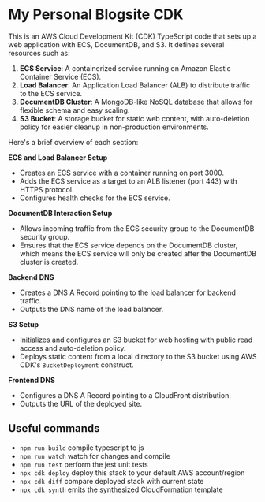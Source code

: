 # My Personal Blogsite CDK

This is an AWS Cloud Development Kit (CDK) TypeScript code that sets up a web application with ECS, DocumentDB, and S3. It defines several resources such as:

1. **ECS Service**: A containerized service running on Amazon Elastic Container Service (ECS).
2. **Load Balancer**: An Application Load Balancer (ALB) to distribute traffic to the ECS service.
3. **DocumentDB Cluster**: A MongoDB-like NoSQL database that allows for flexible schema and easy scaling.
4. **S3 Bucket**: A storage bucket for static web content, with auto-deletion policy for easier cleanup in non-production environments.

Here's a brief overview of each section:

**ECS and Load Balancer Setup**

- Creates an ECS service with a container running on port 3000.
- Adds the ECS service as a target to an ALB listener (port 443) with HTTPS protocol.
- Configures health checks for the ECS service.

**DocumentDB Interaction Setup**

- Allows incoming traffic from the ECS security group to the DocumentDB security group.
- Ensures that the ECS service depends on the DocumentDB cluster, which means the ECS service will only be created after the DocumentDB cluster is created.

**Backend DNS**

- Creates a DNS A Record pointing to the load balancer for backend traffic.
- Outputs the DNS name of the load balancer.

**S3 Setup**

- Initializes and configures an S3 bucket for web hosting with public read access and auto-deletion policy.
- Deploys static content from a local directory to the S3 bucket using AWS CDK's `BucketDeployment` construct.

**Frontend DNS**

- Configures a DNS A Record pointing to a CloudFront distribution.
- Outputs the URL of the deployed site.

## Useful commands

- `npm run build` compile typescript to js
- `npm run watch` watch for changes and compile
- `npm run test` perform the jest unit tests
- `npx cdk deploy` deploy this stack to your default AWS account/region
- `npx cdk diff` compare deployed stack with current state
- `npx cdk synth` emits the synthesized CloudFormation template
